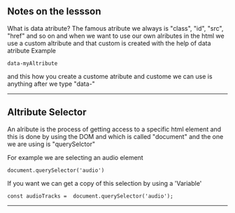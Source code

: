 Notes on the lessson
----------------------------------

What is data atribute?
    The famous atribute we always is "class", "id", "src", "href" and so on
and when we want to use our own alributes in the html we use a custom altribute
and that custom is created with the help of data atribute
Example

    data-myAltribute

and this how you create a custome atribute and custome we can use is anything after we type "data-"

---------------------------------------------------------------------------------------------

Altribute Selector
-------------------------

An alribute is the process of getting access to a specific html element and this is done by using the DOM
and which is called "document" and the one we are using is "querySelctor"

For example we are selecting an audio element

    document.querySelector('audio')

If you want we can get a copy of this selection by using a 'Variable'

    const audioTracks =  document.querySelector('audio');

-------------------------------------------------------------------------------------------------


